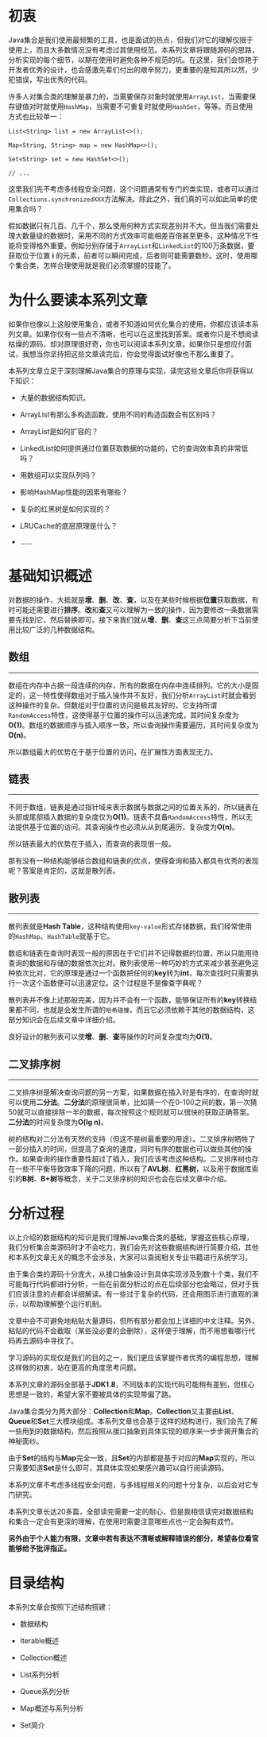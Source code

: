 # 初衷

Java集合是我们使用最频繁的工具，也是面试的热点，但我们对它的理解仅限于使用上，而且大多数情况没有考虑过其使用规范。本系列文章将跟随源码的思路，分析实现的每个细节，以期在使用时避免各种不规范的坑。在这里，我们会惊艳于开发者优秀的设计，也会感激先辈们付出的艰辛努力，更重要的是知其所以然，少犯错误，写出优秀的代码。

许多人对集合类的理解是暴力的，当需要保存对象时就使用`ArrayList`，当需要保存键值对时就使用`HashMap`，当需要不可重复时就使用`HashSet`，等等。而且使用方式也比较单一：

```
List<String> list = new ArrayList<>();

Map<String, String> map = new HashMap<>();

Set<String> set = new HashSet<>();

// ...
```
这里我们先不考虑多线程安全问题，这个问题通常有专门的类实现，或者可以通过`Collections.synchronizedXXX`方法解决。除此之外，我们真的可以如此简单的使用集合吗？

假如数据只有几百、几千个，那么使用何种方式实现差别并不大。但当我们需要处理大数量级的数据时，采用不同的方式效率可能相差百倍甚至更多，这种情况下性能将变得格外重要。例如分别存储于`ArrayList`和`LinkedList`的100万条数据，要获取位于位置 **i** 的元素，前者可以瞬间完成，后者则可能需要数秒。这时，使用哪个集合类，怎样合理使用就是我们必须掌握的技能了。

# 为什么要读本系列文章

如果你也像以上这般使用集合，或者不知道如何优化集合的使用，你都应该读本系列文章。如果你仅有一些点不清晰，也可以在这里找到答案。或者你只是不想阅读枯燥的源码，却对原理很好奇，你也可以阅读本系列文章。如果你只是想应付面试，我想当你坚持把这些文章读完后，你会觉得面试好像也不那么重要了。

本系列文章立足于深刻理解Java集合的原理与实现，读完这些文章后你将获得以下知识：

* 大量的数据结构知识。

* ArrayList有那么多构造函数，使用不同的构造函数会有区别吗？

* ArrayList是如何扩容的？

* LinkedList如何提供通过位置获取数据的功能的，它的查询效率真的非常低吗？

* 用数组可以实现队列吗？

* 影响HashMap性能的因素有哪些？

* 复杂的红黑树是如何实现的？

* LRUCache的底层原理是什么？

* ……

# 基础知识概述

对数据的操作，大抵就是**增**、**删**、**改**、**查**，以及在某些时候根据**位置**获取数据，有时可能还需要进行**排序**。**改**和**查**又可以理解为一致的操作，因为要修改一条数据需要先找到它，然后替换即可。接下来我们就从**增**、**删**、**查**这三点简要分析下当前使用比较广泛的几种数据结构。

## 数组
***
数组在内存中占据一段连续的内存，所有的数据在内存中连续排列。它的大小是固定的，这一特性使得数组对于插入操作并不友好，我们分析`ArrayList`时就会看到这种操作的复杂。但数组对于位置的访问是极其友好的，它支持所谓`RandomAccess`特性，这使得基于位置的操作可以迅速完成，其时间复杂度为**O(1)**。数组的数据顺序与插入顺序一致，所以查询操作需要遍历，其时间复杂度为**O(n)**。

所以数组最大的优势在于基于位置的访问，在扩展性方面表现无力。

## 链表
***
不同于数组，链表是通过指针域来表示数据与数据之间的位置关系的，所以链表在头部或尾部插入数据的复杂度仅为**O(1)**。链表不具备`RandomAccess`特性，所以无法提供基于位置的访问。其查询操作也必须从从到尾遍历，复杂度为**O(n)**。

所以链表最大的优势在于插入，而查询的表现很一般。

那有没有一种结构能够结合数组和链表的优点，使得查询和插入都具有优秀的表现呢？答案是肯定的，这就是散列表。

## 散列表
***
散列表就是**Hash Table**，这种结构使用`key-value`形式存储数据，我们经常使用的`HashMap`、`HashTable`就基于它。

数组和链表在查询时表现一般的原因在于它们并不记得数据的位置，所以只能用待查询的数据和存储的数据依次比对。散列表使用一种巧妙的方式来减少甚至避免这种依次比对，它的原理是通过一个函数把任何的**key**转为**int**，每次查找时只需要执行一次这个函数便可以迅速定位。这个过程是不是像查字典呢？

散列表并不像上述那般完美，因为并不会有一个函数，能够保证所有的**key**转换结果都不同，也就是会发生所谓的`哈希碰撞`，而且它必须依赖于其他的数据结构，这部分知识会在后续文章中详细介绍。

良好设计的散列表可以使**增**、**删**、**查**等操作的时间复杂度均为**O(1)**。

## 二叉排序树
***
二叉排序树是解决查询问题的另一方案，如果数据在插入时是有序的，在查询时就可以使用**二分法**。**二分法**的原理很简单，比如猜一个在0-100之间的数，第一次猜50就可以直接排除一半的数据，每次按照这个规则就可以很快的获取正确答案。**二分法**的时间复杂度为**O(lg n)**。

树的结构对二分法有天然的支持（但这不是树最重要的用途）。二叉排序树牺牲了一部分插入的时间，但提高了查询的速度，同时有序的数据也可以做些其他的操作。如果查询的操作重要性超过了插入，我们应该考虑这种结构。二叉排序树也存在一些不平衡导致效率下降的问题，所以有了**AVL树**、**红黑树**，以及用于数据库索引的**B树**、**B+树**等概念，关于二叉排序树的知识也会在后续文章中介绍。

# 分析过程

以上介绍的数据结构的知识是我们理解Java集合类的基础，掌握这些核心原理，我们分析集合类源码时才不会吃力，我们会先对这些数据结构进行简要介绍，其他和本系列文章无关的概念不会涉及，大家可以查阅相关专业书籍进行系统学习。

由于集合类的源码十分庞大，从接口抽象设计到具体实现涉及到数十个类，我们不可能每行代码都进行分析，一些在前面分析过的点在后续部分也会略过，但对于我们应该注意的点都会详细解读。有一些过于复杂的代码，还会用图示进行直观的演示，以帮助理解整个运行机制。

文章中会不可避免地粘贴大量源码，但所有部分都会加上详细的中文注释。另外，粘贴的代码不会截取（某些没必要的会删除），这样便于理解，而不用想看哪行代码再去源码中寻找了。

学习源码的实现仅是我们的目的之一，我们更应该掌握作者优秀的编程思想，理解这样做的初衷，站在更高的角度思考问题。

本系列文章的源码全部基于**JDK1.8**，不同版本的实现代码可能稍有差别，但核心思想是一致的，希望大家不要被具体的实现带偏了路。

Java集合类分为两大部分：**Collection**和**Map**。**Collection**又主要由**List**、**Queue**和**Set**三大模块组成。本系列文章也会基于这样的结构进行，我们会先了解一些用到的数据结构，然后按照从接口抽象到具体实现的顺序来一步步揭开集合的神秘面纱。

由于**Set**的结构与**Map**完全一致，且**Set**的内部都是基于对应的**Map**实现的，所以只需要知道**Set**是什么即可，其具体实现如果感兴趣可以自行阅读源码。

本系列文章不考虑多线程安全问题，与多线程相关的问题十分复杂，以后会对它专门研究。

本系列文章长达20多篇，全部读完需要一定的耐心，但是我相信读完对数据结构和集合一定会有更深的理解，在使用时需要注意哪些点也一定会胸有成竹。

**另外由于个人能力有限，文章中若有表达不清晰或解释错误的部分，希望各位看官能够给予批评指正。**

# 目录结构

本系列文章会按照下述结构搭建：

* 数据结构

* Iterable概述

* Collection概述

* List系列分析

* Queue系列分析

* Map概述与系列分析

* Set简介